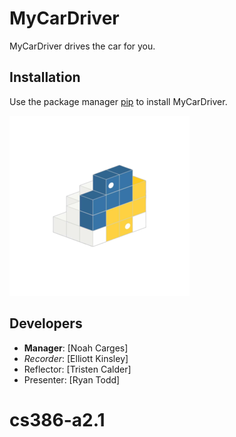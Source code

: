 # MyCarDriver

MyCarDriver drives the car for you.

## Installation

Use the package manager [pip](https://pypi.org/project/pip/) to install MyCarDriver.

![pip logo](https://raw.githubusercontent.com/github/explore/666de02829613e0244e9441b114edb85781e972c/topics/pip/pip.png)

## Developers

- **Manager**: [Noah Carges]
- *Recorder*: [Elliott Kinsley]
- Reflector: [Tristen Calder]
- Presenter: [Ryan Todd]
# cs386-a2.1
